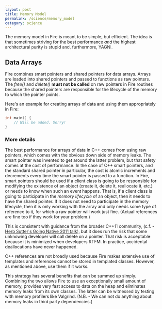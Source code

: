 ```yaml
---
layout: post
title: Memory Model
permalink: /science/memory_model
category: science
---
```


The memory model in Fire is meant to be simple, but efficient. The idea is that sometimes striving for the
best performance _and_ the highest architectural purity is stupid and, furthermore, YAGNI.

Data Arrays
---

Fire combines smart pointers and shared pointers for data arrays. Arrays are loaded into shared pointers and passed to functions as raw pointers. The _free()_ and _delete()_ **must not be called** on raw pointers in Fire routines because the shared pointers are responsible for the lifecycle of the memory to which the pointer points.

Here's an example for creating arrays of data and using them appropriately in Fire:

```cpp
int main() {
    // Will be added. Sorry!
}
```

### More details

The best performance for arrays of data in C++ comes from using raw pointers, which comes with the obvious
down side of memory leaks. The smart pointer was invented to get around the latter problem, but that safety comes at the cost of performance. In the case of C++ smart pointers, and the standard shared pointer in particular, the cost is atomic increments and decrements every time the smart pointer is passed to a function. In Fire, smart pointers should be used if a client class is going to be responsible
for modifying the existence of an object (create it, delete it, reallocate it,
etc.) or needs to know when such an event happens. That is, if a client class is going to participate in the _memory lifecycle_ of an object, then it needs to have the shared pointer. If it does not need to participate in the memory lifecycle, then it is only working with the array and only needs some type of reference to it, for which a raw pointer will work just fine. (Actual references are fine too if they work for your problem.)

This is consistent with guidance from the broader C++11 community, (c.f. - [Herb Sutter's Going Native 2011 talk][1]), but it does run the risk that some unknowing developer will call delete on a pointer. That risk is acceptable because it is minimized when developers RTFM. In practice, accidental deallocations have never happened.

C++ references are not broadly used because Fire makes extensive use of templates and references cannot be stored in templated classes. However, as mentioned above, use them if it works.

This strategy has several benefits that can be summed up simply. Combining the two allows Fire to use an exceptionally small amount of memory, provides very fast access to data on the heap and eliminates memory leaks from its own classes. The latter can be witnessed by testing with memory profilers like
Valgrind. (N.B. - We can not do anything about memory leaks in third party
dependencies.)

[1]: http://channel9.msdn.com/Events/GoingNative/GoingNative-2012/C-11-VC-11-and-Beyond